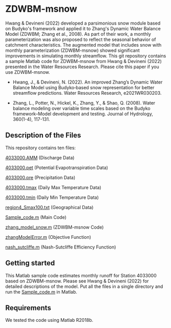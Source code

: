 # ZDWBM-msnow

Hwang &amp; Devineni (2022) developed a parsimonious snow module based on Budyko's framework and applied it to Zhang's Dynamic Water Balance Model (ZDWBM; Zhang et al., 2008). As part of their work, a monthly parameterization was also proposed to reflect the seasonal behavior of catchment characteristics. The augmented model that includes snow with monthly parameterization (ZDWBM-msnow) showed significant improvements in simulating monthly streamflow. This git repository contains a sample Matlab code for ZDWBM-msnow from Hwang &amp; Devineni (2022) presented in the Water Resources Research. Please cite this paper if you use ZDWBM-msnow.

- Hwang, J., &amp; Devineni, N. (2022). An improved Zhang’s Dynamic Water Balance Model using Budyko‐based snow representation for better streamflow predictions. Water Resources Research, e2021WR030203.  

- Zhang, L., Potter, N., Hickel, K., Zhang, Y., &amp; Shao, Q. (2008). Water balance modeling over variable time scales based on the Budyko framework–Model development and testing. Journal of Hydrology, 360(1-4), 117-131.

## Description of the Files

This repository contains ten files:

[4033000.AMM](4033000.AMM) (Discharge Data)

[4033000.pet](4033000.pet) (Potential Evapotranspiration Data)

[4033000.pre](4033000.pre) (Precipitation Data)

[4033000.tmax](4033000.tmax) (Daily Max Temperature Data)

[4033000.tmin](4033000.tmin) (Daily Min Temperature Data)

[region4_Smax100.txt](region4_Smax100.txt) (Geographical Data)

[Sample_code.m](Sample_code.m) (Main Code)

[zhang_model_snow.m](zhang_model_snow.m) (ZDWBM-msnow Code)

[zhangModelError.m](zhangModelError.m) (Objective Function)

[nash_sutcliffe.m](nash_sutcliffe.m) (Nash-Sutcliffe Efficiency Function)

## Getting started
This Matlab sample code estimates monthly runoff for Station 4033000 based on ZDWBM-msnow. Please see Hwang & Devineni (2022) for detailed descriptions of the model. Put all the files in a single directory and run the [Sample_code.m](Sample_code.m) in Matlab.

## Requirements
We tested the code using Matlab R2018b.
